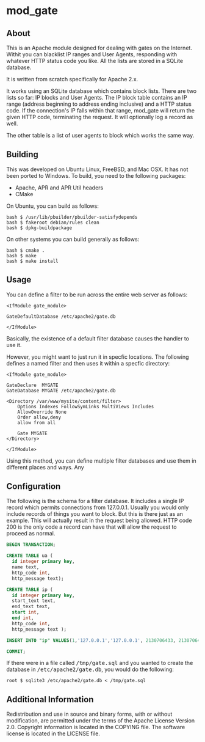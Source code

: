 # mod_gate

## About

This is an Apache module designed for dealing with gates on the Internet. Withit
you can blacklist IP ranges and User Agents, responding with whatever HTTP
status code you like. All the lists are stored in a SQLite database.

It is written from scratch specifically for Apache 2.x.

It works using an SQLite database which contains block lists. There are two
lists so far: IP blocks and User Agents. The IP block table contains an IP range
(address beginning to address ending inclusive) and a HTTP status code. If the
connection's IP falls within that range, mod_gate will return the given HTTP
code, terminating the request. It will optionally log a record as well.

The other table is a list of user agents to block which works the same way.

## Building

This was developed on Ubuntu Linux, FreeBSD, and Mac OSX. It has not been ported
to Windows. To build, you need to the following packages:

  * Apache, APR and APR Util headers
  * CMake

On Ubuntu, you can build as follows:

    bash $ /usr/lib/pbuilder/pbuilder-satisfydepends
    bash $ fakeroot debian/rules clean
    bash $ dpkg-buildpackage
  
On other systems you can build generally as follows:

    bash $ cmake .
    bash $ make
    bash $ make install

## Usage

You can define a filter to be run across the entire web server as follows:

    <IfModule gate_module>

    GateDefaultDatabase /etc/apache2/gate.db

    </IfModule>

Basically, the existence of a default filter database causes the handler to use it.

However, you might want to just run it in specfic locations. The following
defines a named filter and then uses it within a specfic directory:

    <IfModule gate_module>

    GateDeclare  MYGATE
    GateDatabase MYGATE /etc/apache2/gate.db

    <Directory /var/www/mysite/content/filter>
        Options Indexes FollowSymLinks MultiViews Includes
        AllowOverride None
        Order allow,deny
        allow from all

        Gate MYGATE
    </Directory>

    </IfModule>

Using this method, you can define multiple filter databases and use them in
different places and ways. Any

## Configuration

The following is the schema for a filter database. It includes a single IP
record which permits connections from 127.0.0.1. Usually you would only include
records of things you want to block. But this is there just as an example. This
will actually result in the request being allowed. HTTP code 200 is the only
code a record can have that will allow the request to proceed as normal.

```sql
BEGIN TRANSACTION;

CREATE TABLE ua (
  id integer primary key, 
  name text, 
  http_code int, 
  http_message text);

CREATE TABLE ip (
  id integer primary key,
  start_text text,
  end_text text,
  start int,
  end int,
  http_code int, 
  http_message text );

INSERT INTO "ip" VALUES(1,'127.0.0.1','127.0.0.1', 2130706433, 2130706433, 200, 'Message');

COMMIT;
```

If there were in a file called <tt>/tmp/gate.sql</tt> and you wanted to create
the database in <tt>/etc/apache2/gate.db</tt>, you would do the following:

    root $ sqlite3 /etc/apache2/gate.db < /tmp/gate.sql

## Additional Information

Redistribution and use in source and binary forms, with or without modification,
are permitted under the terms of the Apache License Version 2.0. Copyright
information is located in the COPYING file. The software license is located in
the LICENSE file.
